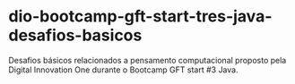 # dio-bootcamp-gft-start-tres-java-desafios-basicos
Desafios básicos relacionados a pensamento computacional proposto pela Digital Innovation One durante o Bootcamp GFT start #3 Java.
